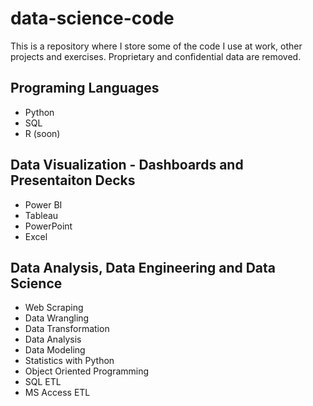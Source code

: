 # data-science-code
This is a repository where I store some of the code I use at work, other projects and exercises. Proprietary and confidential data are removed.

## Programing Languages

- Python
- SQL
- R (soon)

## Data Visualization - Dashboards and Presentaiton Decks

- Power BI
- Tableau
- PowerPoint
- Excel

## Data Analysis, Data Engineering and Data Science 

- Web Scraping
- Data Wrangling
- Data Transformation
- Data Analysis
- Data Modeling
- Statistics with Python
- Object Oriented Programming
- SQL ETL
- MS Access ETL
